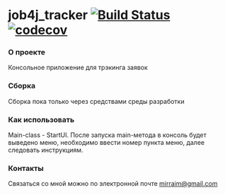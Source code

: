 # job4j_tracker [![Build Status](https://www.travis-ci.com/mirraim/job4j_tracker.svg?branch=master)](https://www.travis-ci.com/mirraim/job4j_tracker) [![codecov](https://codecov.io/gh/mirraim/job4j_tracker/branch/master/graph/badge.svg?token=6H35CIM5PH)](https://codecov.io/gh/mirraim/job4j_tracker)

### О проекте
Консольное приложение для трэкинга заявок

### Сборка
Сборка пока только через средствами среды разработки

### Как использовать

Main-class - StartUI.
После запуска main-метода в консоль будет выведено меню, 
необходимо ввести номер пункта меню, далее следовать инструкциям.

### Контакты
Cвязаться со мной можно по электронной почте mirraim@gmail.com